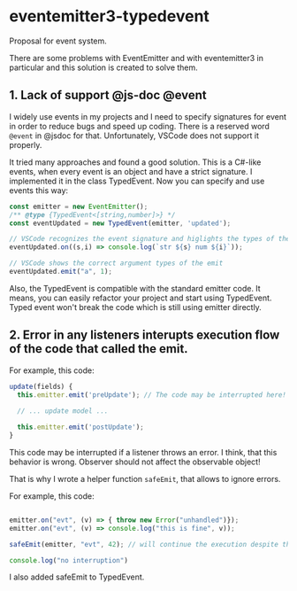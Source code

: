 # eventemitter3-typedevent
Proposal for event system.

There are some problems with EventEmitter and with eventemitter3 in particular
and this solution is created to solve them.

## 1. Lack of support @js-doc @event

I widely use events in my projects and I need to specify signatures for event in order to reduce bugs and speed up coding.
There is a reserved word `@event` in @jsdoc for that. Unfortunately, VSCode does not support it properly.

It tried many approaches and found a good solution. 
This is a C#-like events, when every event is an object and have a strict signature.
I implemented it in the class TypedEvent. Now you can specify and use events this way:

```javascript
const emitter = new EventEmitter();
/** @type {TypedEvent<[string,number]>} */
const eventUpdated = new TypedEvent(emitter, 'updated');

// VSCode recognizes the event signature and higlights the types of the callback arguments
eventUpdated.on((s,i) => console.log(`str ${s} num ${i}`)); 

// VSCode shows the correct argument types of the emit
eventUpdated.emit("a", 1);
```

Also, the TypedEvent is compatible with the standard emitter code.
It means, you can easily refactor your project and start using TypedEvent. 
Typed event won't break the code which is still using emitter directly.

## 2. Error in any listeners interupts execution flow of the code that called the emit.

For example, this code:
```javascript
update(fields) {
  this.emitter.emit('preUpdate'); // The code may be interrupted here!
  
  // ... update model ...

  this.emitter.emit('postUpdate');
}
```

This code may be interrupted if a listener throws an error.
I think, that this behavior is wrong. 
Observer should not affect the observable object!

That is why I wrote a helper function `safeEmit`, that allows to ignore errors.

For example, this code:
```javascript

emitter.on("evt", (v) => { throw new Error("unhandled")});
emitter.on("evt", (v) => console.log("this is fine", v));

safeEmit(emitter, "evt", 42); // will continue the execution despite the error from the first listener

console.log("no interruption")

```

I also added safeEmit to TypedEvent.